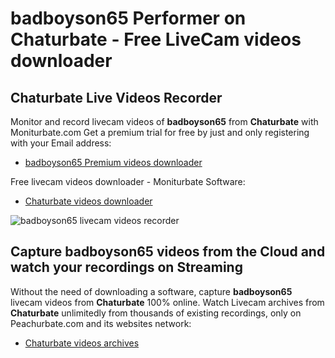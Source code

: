 # badboyson65 Performer on Chaturbate - Free LiveCam videos downloader

## Chaturbate Live Videos Recorder

Monitor and record livecam videos of **badboyson65** from **Chaturbate** with Moniturbate.com
Get a premium trial for free by just and only registering with your Email address:
* [badboyson65 Premium videos downloader](https://moniturbate.com/request-demo-licence-key.html)

Free livecam videos downloader - Moniturbate Software:
* [Chaturbate videos downloader](https://moniturbate.com/moniturbate-download-software.html)

![badboyson65 livecam videos recorder](https://peachurnet.com/templates/moniturbate-software.png)


## Capture badboyson65 videos from the Cloud and watch your recordings on Streaming

Without the need of downloading a software, capture **badboyson65** livecam videos from **Chaturbate** 100% online.
Watch Livecam archives from **Chaturbate** unlimitedly from thousands of existing recordings, only on Peachurbate.com and its websites network:
* [Chaturbate videos archives](https://peachurnet.com/)